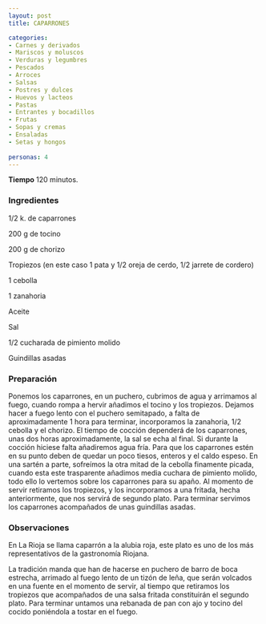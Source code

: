 ```yaml
---
layout: post
title: CAPARRONES

categories:
- Carnes y derivados
- Mariscos y moluscos
- Verduras y legumbres
- Pescados
- Arroces
- Salsas
- Postres y dulces
- Huevos y lacteos
- Pastas
- Entrantes y bocadillos
- Frutas
- Sopas y cremas
- Ensaladas
- Setas y hongos
 
personas: 4 
---
```

<b>Tiempo</b> 120 minutos.

<h3>Ingredientes</h3>
1/2 k. de caparrones

200 g de tocino

200 g de chorizo

Tropiezos (en este caso 1 pata y 1/2 oreja de cerdo, 1/2 jarrete de cordero)

1 cebolla

1 zanahoria

Aceite

Sal

1/2 cucharada de pimiento molido

Guindillas asadas

<h3>Preparación</h3>
Ponemos los caparrones, en un puchero, cubrimos de agua y arrimamos al fuego, cuando rompa a hervir añadimos el tocino y los tropiezos. Dejamos hacer a fuego lento con el puchero semitapado, a falta de aproximadamente 1 hora para terminar, incorporamos la zanahoria, 1/2 cebolla y el chorizo. El tiempo de cocción dependerá de los caparrones, unas dos horas aproximadamente, la sal se echa al final. Si durante la cocción hiciese falta añadiremos agua fría. Para que los caparrones estén en su punto deben de quedar un poco tiesos, enteros y el caldo espeso. En una sartén a parte, sofreímos la otra mitad de la cebolla finamente picada, cuando esta este trasparente añadimos media cuchara de pimiento molido, todo ello lo vertemos sobre los caparrones para su apaño. Al momento de servir retiramos los tropiezos, y los incorporamos a una fritada, hecha anteriormente, que nos servirá de segundo plato. Para terminar servimos los caparrones acompañados de unas guindillas asadas.

<h3>Observaciones</h3>
En La Rioja se llama caparrón a la alubia roja, este plato es uno de los más representativos de la gastronomía Riojana.

La tradición manda que han de hacerse en puchero de barro de boca estrecha, arrimado al fuego lento de un tizón de leña, que serán volcados en una fuente en el momento de servir, al tiempo que retiramos los tropiezos que acompañados de una salsa fritada constituirán el segundo plato. Para terminar untamos una rebanada de pan con ajo y tocino del cocido poniéndola a tostar en el fuego.

